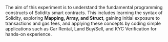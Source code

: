 
The aim of this experiment is to understand the fundamental programming constructs of Solidity smart contracts. This includes learning the syntax of Solidity, exploring **Mapping, Array, and Struct**, gaining initial exposure to transactions and gas fees, and applying these concepts by coding simple applications such as Car Rental, Land Buy/Sell, and KYC Verification for hands-on experience.
